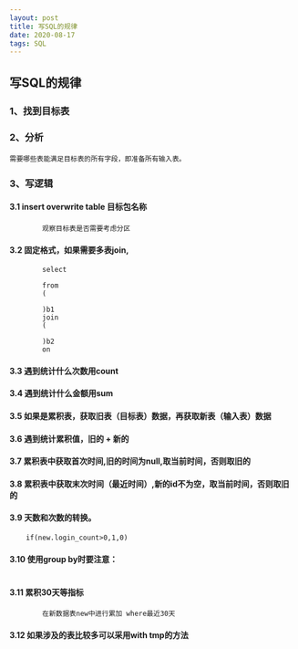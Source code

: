 ```yaml
---
layout: post
title: 写SQL的规律
date: 2020-08-17
tags: SQL
---
```



## 写SQL的规律
### 1、找到目标表
### 2、分析
```
需要哪些表能满足目标表的所有字段，即准备所有输入表。
```
### 3、写逻辑
#### 3.1 insert overwrite table 目标包名称 
```
        观察目标表是否需要考虑分区
```
#### 3.2 固定格式，如果需要多表join,
```     先把整体大框写出，再具体去写一个一个子查询
        select
        
        from 
        (
        
        )b1
        join
        (
        
        )b2
        on
```
#### 3.3 遇到统计什么次数用count
#### 3.4 遇到统计什么金额用sum
#### 3.5 如果是累积表，获取旧表（目标表）数据，再获取新表（输入表）数据
#### 3.6 遇到统计累积值，旧的 + 新的   
#### 3.7 累积表中获取首次时间,旧的时间为null,取当前时间，否则取旧的
#### 3.8 累积表中获取末次时间（最近时间）,新的id不为空，取当前时间，否则取旧的
#### 3.9 天数和次数的转换。
```        
    if(new.login_count>0,1,0)
```
#### 3.10 使用group by时要注意：
```        查询的字段：1.分组里面有；2.常量；3.聚合函数
```
#### 3.11 累积30天等指标
```
        在新数据表new中进行累加 where最近30天
```    
#### 3.12 如果涉及的表比较多可以采用with tmp的方法
    
    
    
    
    
    
    
    
    